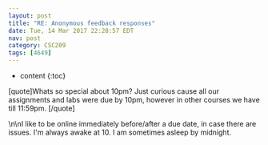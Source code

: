 ```yaml
---
layout: post
title: "RE: Anonymous feedback responses"
date: Tue, 14 Mar 2017 22:28:57 EDT
nav: post
category: CSC209
tags: [4649]
---
```


* content
{:toc}

[quote]Whats so special about 10pm? Just curious cause all our assignments and labs were due by 10pm, however in other courses we have till 11:59pm. [/quote]
<!-- more -->
<p>\n\nI like to be online immediately before/after a due date, in case there are issues. I'm always awake at 10. I am sometimes asleep by midnight.</p>
